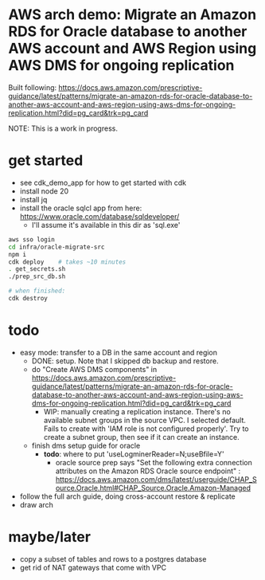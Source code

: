 # AWS arch demo: Migrate an Amazon RDS for Oracle database to another AWS account and AWS Region using AWS DMS for ongoing replication

Built following: https://docs.aws.amazon.com/prescriptive-guidance/latest/patterns/migrate-an-amazon-rds-for-oracle-database-to-another-aws-account-and-aws-region-using-aws-dms-for-ongoing-replication.html?did=pg_card&trk=pg_card

NOTE: This is a work in progress.

# get started
- see cdk_demo_app for how to get started with cdk
- install node 20
- install jq
- install the oracle sqlcl app from here: https://www.oracle.com/database/sqldeveloper/
    - I'll assume it's available in this dir as 'sql.exe'

```sh
aws sso login
cd infra/oracle-migrate-src
npm i
cdk deploy    # takes ~10 minutes
. get_secrets.sh
./prep_src_db.sh

# when finished:
cdk destroy
```

# todo
- easy mode: transfer to a DB in the same account and region
    - DONE: setup. Note that I skipped db backup and restore.
    - do "Create AWS DMS components" in https://docs.aws.amazon.com/prescriptive-guidance/latest/patterns/migrate-an-amazon-rds-for-oracle-database-to-another-aws-account-and-aws-region-using-aws-dms-for-ongoing-replication.html?did=pg_card&trk=pg_card
        - WIP: manually creating a replication instance. There's no available
          subnet groups in the source VPC. I selected default. Fails to create
          with 'IAM role is not configured properly'. Try to create a subnet
          group, then see if it can create an instance.
    - finish dms setup guide for oracle
        - **todo**: where to put 'useLogminerReader=N;useBfile=Y'
            - oracle source prep says "Set the following extra connection attributes
              on the Amazon RDS Oracle source endpoint" : https://docs.aws.amazon.com/dms/latest/userguide/CHAP_Source.Oracle.html#CHAP_Source.Oracle.Amazon-Managed
- follow the full arch guide, doing cross-account restore & replicate
- draw arch


# maybe/later
- copy a subset of tables and rows to a postgres database
- get rid of NAT gateways that come with VPC
